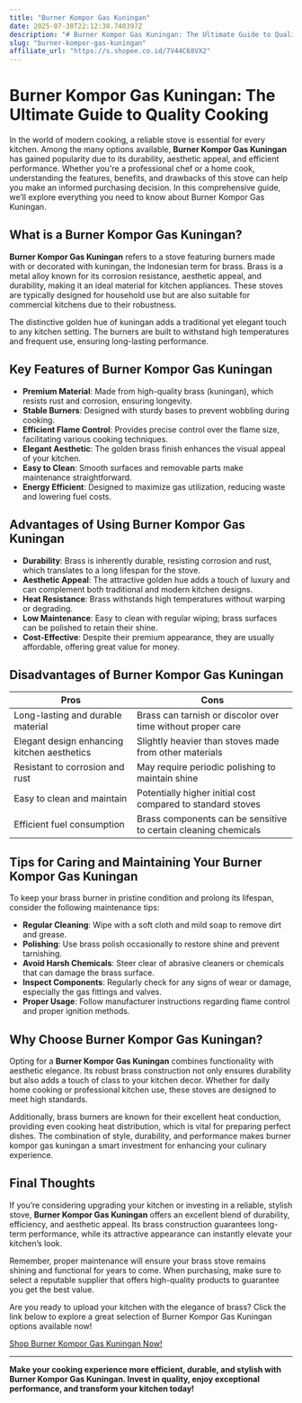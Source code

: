 ```yaml
---
title: "Burner Kompor Gas Kuningan"
date: 2025-07-30T22:12:38.740397Z
description: "# Burner Kompor Gas Kuningan: The Ultimate Guide to Quality Cooking..."
slug: "burner-kompor-gas-kuningan"
affiliate_url: "https://s.shopee.co.id/7V44C68VX2"
---
```

# Burner Kompor Gas Kuningan: The Ultimate Guide to Quality Cooking

In the world of modern cooking, a reliable stove is essential for every kitchen. Among the many options available, **Burner Kompor Gas Kuningan** has gained popularity due to its durability, aesthetic appeal, and efficient performance. Whether you're a professional chef or a home cook, understanding the features, benefits, and drawbacks of this stove can help you make an informed purchasing decision. In this comprehensive guide, we’ll explore everything you need to know about Burner Kompor Gas Kuningan.

## What is a Burner Kompor Gas Kuningan?

**Burner Kompor Gas Kuningan** refers to a stove featuring burners made with or decorated with kuningan, the Indonesian term for brass. Brass is a metal alloy known for its corrosion resistance, aesthetic appeal, and durability, making it an ideal material for kitchen appliances. These stoves are typically designed for household use but are also suitable for commercial kitchens due to their robustness.

The distinctive golden hue of kuningan adds a traditional yet elegant touch to any kitchen setting. The burners are built to withstand high temperatures and frequent use, ensuring long-lasting performance.

## Key Features of Burner Kompor Gas Kuningan

- **Premium Material**: Made from high-quality brass (kuningan), which resists rust and corrosion, ensuring longevity.
- **Stable Burners**: Designed with sturdy bases to prevent wobbling during cooking.
- **Efficient Flame Control**: Provides precise control over the flame size, facilitating various cooking techniques.
- **Elegant Aesthetic**: The golden brass finish enhances the visual appeal of your kitchen.
- **Easy to Clean**: Smooth surfaces and removable parts make maintenance straightforward.
- **Energy Efficient**: Designed to maximize gas utilization, reducing waste and lowering fuel costs.

## Advantages of Using Burner Kompor Gas Kuningan

- **Durability**: Brass is inherently durable, resisting corrosion and rust, which translates to a long lifespan for the stove.
- **Aesthetic Appeal**: The attractive golden hue adds a touch of luxury and can complement both traditional and modern kitchen designs.
- **Heat Resistance**: Brass withstands high temperatures without warping or degrading.
- **Low Maintenance**: Easy to clean with regular wiping; brass surfaces can be polished to retain their shine.
- **Cost-Effective**: Despite their premium appearance, they are usually affordable, offering great value for money.

## Disadvantages of Burner Kompor Gas Kuningan

| Pros                                                  | Cons                                                            |
|-------------------------------------------------------|-----------------------------------------------------------------|
| Long-lasting and durable material                    | Brass can tarnish or discolor over time without proper care  |
| Elegant design enhancing kitchen aesthetics         | Slightly heavier than stoves made from other materials         |
| Resistant to corrosion and rust                     | May require periodic polishing to maintain shine            |
| Easy to clean and maintain                          | Potentially higher initial cost compared to standard stoves  |
| Efficient fuel consumption                           | Brass components can be sensitive to certain cleaning chemicals  |

## Tips for Caring and Maintaining Your Burner Kompor Gas Kuningan

To keep your brass burner in pristine condition and prolong its lifespan, consider the following maintenance tips:

- **Regular Cleaning**: Wipe with a soft cloth and mild soap to remove dirt and grease.
- **Polishing**: Use brass polish occasionally to restore shine and prevent tarnishing.
- **Avoid Harsh Chemicals**: Steer clear of abrasive cleaners or chemicals that can damage the brass surface.
- **Inspect Components**: Regularly check for any signs of wear or damage, especially the gas fittings and valves.
- **Proper Usage**: Follow manufacturer instructions regarding flame control and proper ignition methods.

## Why Choose Burner Kompor Gas Kuningan?

Opting for a **Burner Kompor Gas Kuningan** combines functionality with aesthetic elegance. Its robust brass construction not only ensures durability but also adds a touch of class to your kitchen decor. Whether for daily home cooking or professional kitchen use, these stoves are designed to meet high standards.

Additionally, brass burners are known for their excellent heat conduction, providing even cooking heat distribution, which is vital for preparing perfect dishes. The combination of style, durability, and performance makes burner kompor gas kuningan a smart investment for enhancing your culinary experience.

## Final Thoughts

If you’re considering upgrading your kitchen or investing in a reliable, stylish stove, **Burner Kompor Gas Kuningan** offers an excellent blend of durability, efficiency, and aesthetic appeal. Its brass construction guarantees long-term performance, while its attractive appearance can instantly elevate your kitchen’s look.

Remember, proper maintenance will ensure your brass stove remains shining and functional for years to come. When purchasing, make sure to select a reputable supplier that offers high-quality products to guarantee you get the best value.

Are you ready to upload your kitchen with the elegance of brass? Click the link below to explore a great selection of Burner Kompor Gas Kuningan options available now!

[Shop Burner Kompor Gas Kuningan Now!](https://s.shopee.co.id/7V44C68VX2)

---

**Make your cooking experience more efficient, durable, and stylish with Burner Kompor Gas Kuningan. Invest in quality, enjoy exceptional performance, and transform your kitchen today!**